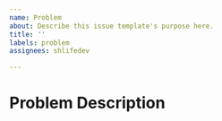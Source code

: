 ```yaml
---
name: Problem
about: Describe this issue template's purpose here.
title: ''
labels: problem
assignees: shlifedev

---
```


# Problem Description
